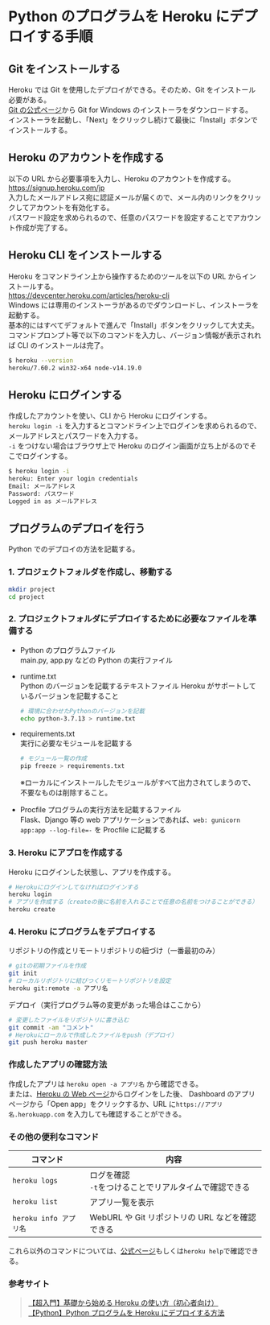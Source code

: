 # Python のプログラムを Heroku にデプロイする手順

## Git をインストールする

Heroku では Git を使用したデプロイができる。そのため、Git をインストール必要がある。  
[Git の公式ページ](https://gitforwindows.org/)から Git for Windows のインストーラをダウンロードする。  
インストーラを起動し、「Next」をクリックし続けて最後に「Install」ボタンでインストールする。

## Heroku のアカウントを作成する

以下の URL から必要事項を入力し、Heroku のアカウントを作成する。  
<https://signup.heroku.com/jp>  
入力したメールアドレス宛に認証メールが届くので、メール内のリンクをクリックしてアカウントを有効化する。  
パスワード設定を求められるので、任意のパスワードを設定することでアカウント作成が完了する。

## Heroku CLI をインストールする

Heroku をコマンドライン上から操作するためのツールを以下の URL からインストールする。  
<https://devcenter.heroku.com/articles/heroku-cli>  
Windows には専用のインストーラがあるのでダウンロードし、インストーラを起動する。  
基本的にはすべてデフォルトで進んで「Install」ボタンをクリックして大丈夫。  
コマンドプロンプト等で以下のコマンドを入力し、バージョン情報が表示されれば CLI のインストールは完了。

```bash
$ heroku --version
heroku/7.60.2 win32-x64 node-v14.19.0
```

## Heroku にログインする

作成したアカウントを使い、CLI から Heroku にログインする。  
`heroku login -i` を入力するとコマンドライン上でログインを求められるので、メールアドレスとパスワードを入力する。  
`-i` をつけない場合はブラウザ上で Heroku のログイン画面が立ち上がるのでそこでログインする。

```bash
$ heroku login -i
heroku: Enter your login credentials
Email: メールアドレス
Password: パスワード
Logged in as メールアドレス
```

## プログラムのデプロイを行う

Python でのデプロイの方法を記載する。

### 1. プロジェクトフォルダを作成し、移動する

```bash
mkdir project
cd project
```

### 2. プロジェクトフォルダにデプロイするために必要なファイルを準備する

- Python のプログラムファイル  
   main.py, app.py などの Python の実行ファイル
- runtime.txt  
   Python のバージョンを記載するテキストファイル
  Heroku がサポートしているバージョンを記載すること

  ```bash
  # 環境に合わせたPythonのバージョンを記載
  echo python-3.7.13 > runtime.txt
  ```

- requirements.txt  
   実行に必要なモジュールを記載する

  ```bash
  # モジュール一覧の作成
  pip freeze > requirements.txt
  ```

  ※ローカルにインストールしたモジュールがすべて出力されてしまうので、不要なものは削除すること。

- Procfile
  プログラムの実行方法を記載するファイル  
   Flask、Django 等の web アプリケーションであれば、`web: gunicorn app:app --log-file=-` を Procfile に記載する

### 3. Heroku にアプロを作成する

Heroku にログインした状態し、アプリを作成する。

```bash
# Herokuにログインしてなければログインする
heroku login
# アプリを作成する（createの後に名前を入れることで任意の名前をつけることができる）
heroku create
```

### 4. Heroku にプログラムをデプロイする

リポジトリの作成とリモートリポジトリの紐づけ（一番最初のみ）

```bash
# gitの初期ファイルを作成
git init
# ローカルリポジトリに結びつくリモートリポジトリを設定
heroku git:remote -a アプリ名
```

デプロイ（実行プログラム等の変更があった場合はここから）

```bash
# 変更したファイルをリポジトリに書き込む
git commit -am "コメント"
# Herokuにローカルで作成したファイルをpush（デプロイ）
git push heroku master
```

### 作成したアプリの確認方法

作成したアプリは `heroku open -a アプリ名` から確認できる。  
または、[Heroku の Web ページ](https://jp.heroku.com/home)からログインをした後、
Dashboard のアプリページから「Open app」をクリックするか、URL に`https://アプリ名.herokuapp.com` を入力しても確認することができる。

### その他の便利なコマンド

| コマンド               | 内容                                                       |
| ---------------------- | ---------------------------------------------------------- |
| `heroku logs`          | ログを確認 <br> `-t`をつけることでリアルタイムで確認できる |
| `heroku list`          | アプリ一覧を表示                                           |
| `heroku info アプリ名` | WebURL や Git リポジトリの URL などを確認できる            |

これら以外のコマンドについては、[公式ページ](https://devcenter.heroku.com/ja/articles/heroku-cli-commands)もしくは`heroku help`で確認できる。

### 参考サイト

> [【超入門】基礎から始める Heroku の使い方（初心者向け）](https://tech-blog.rakus.co.jp/entry/20200813/heroku)  
> [【Python】Python プログラムを Heroku にデプロイする方法](https://qiita.com/1-row/items/80f89c8ada2e61f04446)

